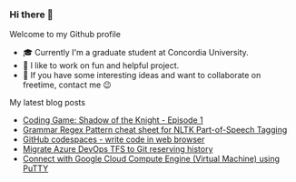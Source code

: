 ### Hi there 👋

Welcome to my Github profile

- 🎓 Currently I'm a graduate student at Concordia University.
- 🎉 I like to work on fun and helpful project.
- 💬 If you have some interesting ideas and want to collaborate on freetime, contact me 😉

My latest blog posts
<!-- BLOG-POST-LIST:START -->
- [Coding Game: Shadow of the Knight - Episode 1](https://huntertran.com/2020/11/11/Coding-Game-Shadow-of-the-Knight/)
- [Grammar Regex Pattern cheat sheet for NLTK Part-of-Speech Tagging](https://huntertran.com/2020/10/09/Grammar-Regex-Pattern-for-NLTK-Part-of-Speech-Tagging/)
- [GitHub codespaces - write code in web browser](https://huntertran.com/2020/09/03/GitHub-codespace-write-code-in-web-browser/)
- [Migrate Azure DevOps TFS to Git reserving history](https://huntertran.com/2020/07/30/migrate-azure-devops-tfs-to-git-reserving-history/)
- [Connect with Google Cloud Compute Engine (Virtual Machine) using PuTTY](https://huntertran.com/2020/07/20/connect-with-google-cloud-compute-engine-virtual-machine-using-putty/)
<!-- BLOG-POST-LIST:END -->
